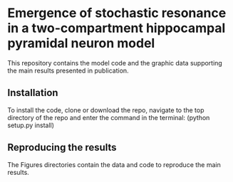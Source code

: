# Emergence of stochastic resonance in a two-compartment hippocampal pyramidal neuron model
This repository contains the model code and the graphic data supporting the main results presented in publication.
## Installation
To install the code, clone or download the repo, navigate to the top directory of the repo and enter the command in the terminal: (python setup.py install)
## Reproducing the results
The Figures directories contain the data and code to reproduce the main results.

